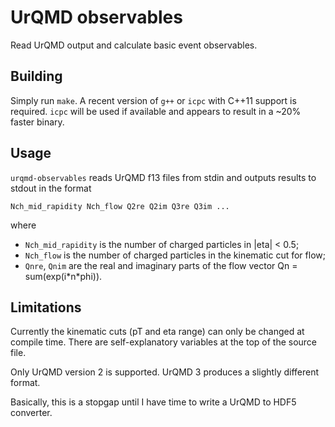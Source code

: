 # UrQMD observables

Read UrQMD output and calculate basic event observables.

## Building

Simply run `make`.  A recent version of `g++` or `icpc` with C++11 support is required.  `icpc` will be used
if available and appears to result in a ~20% faster binary.

## Usage

`urqmd-observables` reads UrQMD f13 files from stdin and outputs results to stdout in the format

    Nch_mid_rapidity Nch_flow Q2re Q2im Q3re Q3im ...

where

- `Nch_mid_rapidity` is the number of charged particles in |eta| < 0.5;
- `Nch_flow` is the number of charged particles in the kinematic cut for flow;
- `Qnre`, `Qnim` are the real and imaginary parts of the flow vector Qn = sum(exp(i\*n\*phi)).

## Limitations

Currently the kinematic cuts (pT and eta range) can only be changed at compile time.  There are
self-explanatory variables at the top of the source file.

Only UrQMD version 2 is supported.  UrQMD 3 produces a slightly different format.

Basically, this is a stopgap until I have time to write a UrQMD to HDF5 converter.
